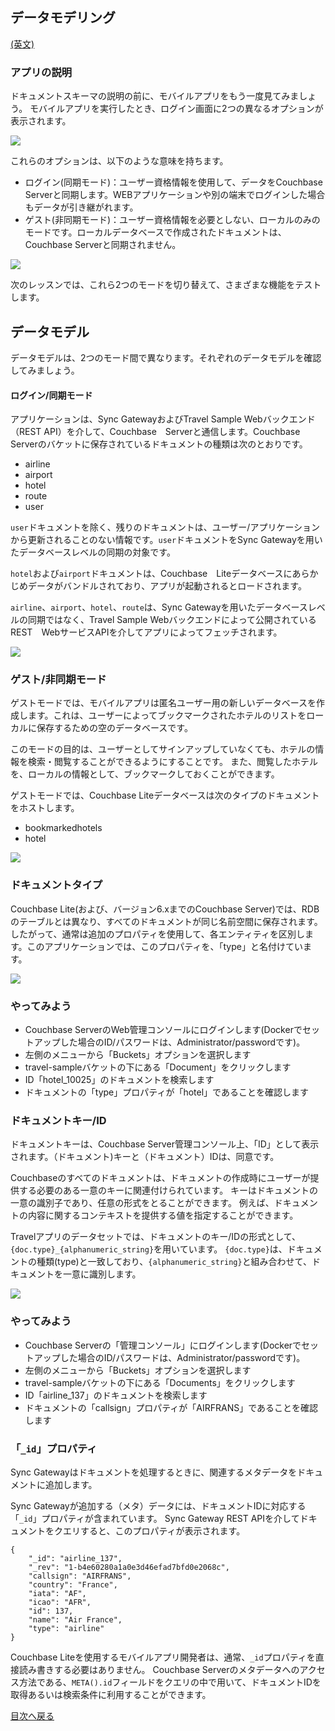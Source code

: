 ## データモデリング

[(英文)](https://docs.couchbase.com/tutorials/mobile-travel-sample/android/design/data-modeling.html)

### アプリの説明

ドキュメントスキーマの説明の前に、モバイルアプリをもう一度見てみましょう。
モバイルアプリを実行したとき、ログイン画面に2つの異なるオプションが表示されます。

![](https://cl.ly/1s2L2Q372d2m/android-login.png)

これらのオプションは、以下のような意味を持ちます。

- ログイン(同期モード)：ユーザー資格情報を使用して、データをCouchbase Serverと同期します。WEBアプリケーションや別の端末でログインした場合もデータが引き継がれます。
- ゲスト(非同期モード)：ユーザー資格情報を必要としない、ローカルのみのモードです。ローカルデータベースで作成されたドキュメントは、Couchbase Serverと同期されません。

![](https://raw.githubusercontent.com/couchbaselabs/mobile-travel-sample/master/content/assets/travel%20sample%20mobile.png)

次のレッスンでは、これら2つのモードを切り替えて、さまざまな機能をテストします。

## データモデル

データモデルは、2つのモード間で異なります。それぞれのデータモデルを確認してみましょう。

#### ログイン/同期モード
アプリケーションは、Sync GatewayおよびTravel Sample Webバックエンド（REST API）を介して、Couchbase　Serverと通信します。Couchbase　Serverのバケットに保存されているドキュメントの種類は次のとおりです。

- airline
- airport
- hotel
- route
- user

`user`ドキュメントを除く、残りのドキュメントは、ユーザー/アプリケーションから更新されることのない情報です。`user`ドキュメントをSync Gatewayを用いたデータベースレベルの同期の対象です。

`hotel`および`airport`ドキュメントは、Couchbase　Liteデータベースにあらかじめデータがバンドルされており、アプリが起動されるとロードされます。

`airline`、`airport`、`hotel`、`route`は、Sync Gatewayを用いたデータベースレベルの同期ではなく、Travel Sample Webバックエンドによって公開されているREST　WebサービスAPIを介してアプリによってフェッチされます。


![](https://cl.ly/40330Z0M1k3F/models.png)

### ゲスト/非同期モード
ゲストモードでは、モバイルアプリは匿名ユーザー用の新しいデータベースを作成します。これは、ユーザーによってブックマークされたホテルのリストをローカルに保存するための空のデータベースです。

このモードの目的は、ユーザーとしてサインアップしていなくても、ホテルの情報を検索・閲覧することができるようにすることです。
また、閲覧したホテルを、ローカルの情報として、ブックマークしておくことができます。

ゲストモードでは、Couchbase Liteデータベースは次のタイプのドキュメントをホストします。

- bookmarkedhotels
- hotel

![](https://cl.ly/2l0118183p11/guest-model.png)

### ドキュメントタイプ
Couchbase Lite(および、バージョン6.xまでのCouchbase Server)では、RDBのテーブルとは異なり、すべてのドキュメントが同じ名前空間に保存されます。
したがって、通常は追加のプロパティを使用して、各エンティティを区別します。このアプリケーションでは、このプロパティを、「type」と名付けています。

![](https://cl.ly/1w2D1Z2J0p47/document-types.png)

### やってみよう
- Couchbase ServerのWeb管理コンソールにログインします(Dockerでセットアップした場合のID/パスワードは、Administrator/passwordです)。
- 左側のメニューから「Buckets」オプションを選択します
- travel-sampleバケットの下にある「Document」をクリックします
- ID「hotel_10025」のドキュメントを検索します
- ドキュメントの「type」プロパティが「hotel」であることを確認します

### ドキュメントキー/ID

ドキュメントキーは、Couchbase Server管理コンソール上、「ID」として表示されます。（ドキュメント)キーと（ドキュメント）IDは、同意です。

Couchbaseのすべてのドキュメントは、ドキュメントの作成時にユーザーが提供する必要のある一意のキーに関連付けられています。
キーはドキュメントの一意の識別子であり、任意の形式をとることができます。
例えば、ドキュメントの内容に関するコンテキストを提供する値を指定することができます。

Travelアプリのデータセットでは、ドキュメントのキー/IDの形式として、`{doc.type}_{alphanumeric_string}`を用いています。
`{doc.type}`は、ドキュメントの種類(type)と一致しており、`{alphanumeric_string}`と組み合わせて、ドキュメントを一意に識別します。



![](https://cl.ly/0K3V1q3m3K1Z/admin-ui.png)

### やってみよう
- Couchbase Serverの「管理コンソール」にログインします(Dockerでセットアップした場合のID/パスワードは、Administrator/passwordです)。
- 左側のメニューから「Buckets」オプションを選択します
- travel-sampleバケットの下にある「Documents」をクリックします
- ID「airline_137」のドキュメントを検索します
- ドキュメントの「callsign」プロパティが「AIRFRANS」であることを確認します

### 「`_id`」プロパティ
Sync Gatewayはドキュメントを処理するときに、関連するメタデータをドキュメントに追加します。

Sync Gatewayが追加する（メタ）データには、ドキュメントIDに対応する「`_id`」プロパティが含まれています。
Sync Gateway REST APIを介してドキュメントをクエリすると、このプロパティが表示されます。

```
{
    "_id": "airline_137",
    "_rev": "1-b4e60280a1a0e3d46efad7bfd0e2068c",
    "callsign": "AIRFRANS",
    "country": "France",
    "iata": "AF",
    "icao": "AFR",
    "id": 137,
    "name": "Air France",
    "type": "airline"
}
```

Couchbase Liteを使用するモバイルアプリ開発者は、通常、`_id`プロパティを直接読み書きする必要はありません。
Couchbase Serverのメタデータへのアクセス方法である、`META().id`フィールドをクエリの中で用いて、ドキュメントIDを取得あるいは検索条件に利用することができます。

[目次へ戻る](./README.md)
